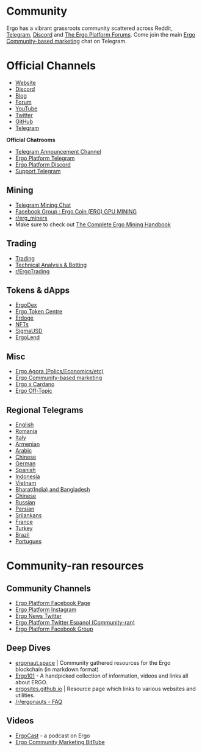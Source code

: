 
# Community

Ergo has a vibrant grassroots community scattered across Reddit, [Telegram](https://t.me/ergoplatform), [Discord](https://discord.gg/yDdb6yH3Zz) and [The Ergo Platform Forums](www.ergoforum.org). Come join the main [Ergo Community-based marketing](https://t.me/ErgoSocials) chat on Telegram. 

# Official Channels

- [Website](https://ergoplatform.org/en/)
- [Discord](https://discordapp.com/invite/gYrVrjS)
- [Blog](https://ergoplatform.org/en/blog/)
- [Forum](https://www.ergoforum.org/)
- [YouTube](https://www.youtube.com/channel/UC7cht_rw6ofX3wTirrQG8kw)
- [Twitter](https://twitter.com/ergoplatformorg)
- [GitHub](https://github.com/ergoplatform)
- [Telegram](https://t.me/ergoplatform)

**Official Chatrooms**
- [Telegram Announcement Channel](https://t.me/ergo_news)
- [Ergo Platform Telegram](https://t.me/ergoplatform)
- [Ergo Platform Discord](https://discord.gg/yDdb6yH3Zz)
- [Support Telegram](https://t.me/ergosupport)

## Mining
  
- [Telegram Mining Chat](https://t.me/ergo_mining)
- [Facebook Group : Ergo Coin (ERG) GPU MINING](https://www.facebook.com/groups/779328612722261/)
- [r/erg_miners](https://reddit.com/r/erg_miners)
- Make sure to check out [The Complete Ergo Mining Handbook](https://ergonaut.space/en/Mining)

## Trading
- [Trading](https://t.me/ERGtrading)
- [Technical Analysis & Botting](https://t.me/ERGTechnicalAnalysis)
- [r/ErgoTrading](https://reddit.com/r/ErgoTrading)

## Tokens & dApps
- [ErgoDex](https://t.me/ergodex)
- [Ergo Token Centre](https://t.me/ErgoTokenCentre)
- [Erdoge](https://t.me/ErdogeCommunity)
- [NFTs](https://t.me/ergo_nft_trading)
- [SigmaUSD](https://t.me/SigmaUSD)
- [ErgoLend](https://t.me/ErgoLend)

## Misc
- [Ergo Agora (Polics/Economics/etc)](https://t.me/ErgoAgora)
- [Ergo Community-based marketing](https://t.me/ErgoSocials)
- [Ergo x Cardano](https://t.me/ERGOxCARDANO)
- [Ergo Off-Topic](https://t.me/ErgoOfftopic)


## Regional Telegrams
- [English](https://t.me/ergoplatform)
- [Romania](https://t.me/ergo_romania)
- [Italy](https://t.me/Ergo_Italia)
- [Armenian](https://t.me/ErgoArmeania)
- [Arabic](https://t.me/ergoplatform_arabic)
- [Chinese](https://t.me/ergoplatform_CH)
- [German](https://t.me/ergoplatform_german)
- [Spanish](https://t.me/ergoplatform_ES)
- [Indonesia](https://t.me/Ergo_Indonesian)
- [Vietnam](https://t.me/ErgoPlatform_Vietnam)
- [Bharat(India) and Bangladesh](https://t.me/ergoplatform_bangla_hindi)
- [Chinese](https://t.me/ergoplatform_CH)
- [Russian](https://t.me/ergoplatformru)
- [Persian](https://t.me/ergoplatform_IR)
- [Srilankans](https://t.me/ergoplatform_sl)
- [France](https://t.me/ergofrance)
- [Turkey](https://t.me/ergoplatform_tr)
- [Brazil](https://t.me/ergobrazil)
- [Portugues](https://t.me/ErgoPortuguese)

# Community-ran resources


##  Community Channels
- [Ergo Platform Facebook Page](https://www.facebook.com/Ergo-Platform-108753484685015)
- [Ergo Platform Instagram](https://www.instagram.com/ergo_platform/)
- [Ergo News Twitter](https://twitter.com/NewsErgo)
- [Ergo Platform Twitter Espanol (Community-ran)](https://twitter.com/ErgoPlatformES)
- [Ergo Platform Facebook Group](facebook.com/groups/ergoplatform)


## Deep Dives
- [ergonaut.space](https://ergonaut.space/en/home) | Community gathered resources for the Ergo blockchain (in markdown format)
- [Ergo101](https://ergo101.org/) - A handpicked collection of information, videos and links all about ERGO.
- [ergosites.github.io](https://ergosites.github.io/) | Resource page which links to various websites and utilities. 
- [/r/ergonauts - FAQ](https://www.reddit.com/r/ergonauts/wiki/faq)

## Videos
- [ErgoCast](https://ergocast.io/) - a podcast on Ergo 
- [Ergo Community Marketing BitTube](https://bittube.tv/profile/Ergo%20Community%20Marketing)